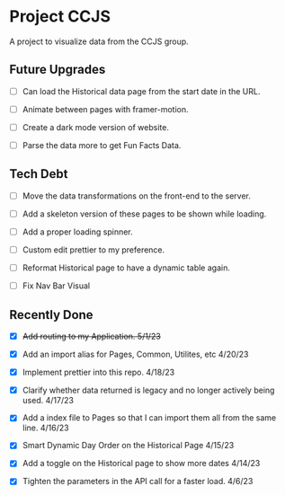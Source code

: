 # Project CCJS

A project to visualize data from the CCJS group.

## Future Upgrades

- [ ] Can load the Historical data page from the start date in the URL.

- [ ] Animate between pages with framer-motion.

- [ ] Create a dark mode version of website.

- [ ] Parse the data more to get Fun Facts Data.

## Tech Debt

- [ ] Move the data transformations on the front-end to the server.

- [ ] Add a skeleton version of these pages to be shown while loading.

- [ ] Add a proper loading spinner.

- [ ] Custom edit prettier to my preference.

- [ ] Reformat Historical page to have a dynamic table again.

- [ ] Fix Nav Bar Visual

## Recently Done

- [x] ~~Add routing to my Application. 5/1/23~~

- [x] Add an import alias for Pages, Common, Utilites, etc 4/20/23

- [x] Implement prettier into this repo. 4/18/23

- [x] Clarify whether data returned is legacy and no longer actively being used. 4/17/23

- [x] Add a index file to Pages so that I can import them all from the same line. 4/16/23

- [x] Smart Dynamic Day Order on the Historical Page 4/15/23

- [x] Add a toggle on the Historical page to show more dates 4/14/23

- [x] Tighten the parameters in the API call for a faster load. 4/6/23






